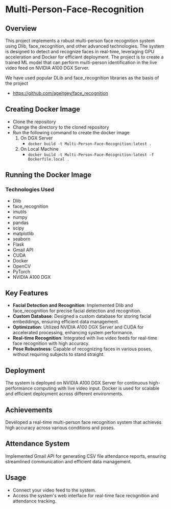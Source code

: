 # Multi-Person-Face-Recognition
## Overview
This project implements a robust multi-person face recognition system using Dlib, face_recognition, and other advanced technologies. The system is designed to detect and recognize faces in real-time, leveraging GPU acceleration and Docker for efficient deployment.
The project is to create a trained ML model that can perform multi-person identification in the live video feed on NVIDIA A100 DGX Server.

We have used popular DLib and face_recognition libraries as the basis of the project 
- https://github.com/ageitgey/face_recognition

## Creating Docker Image
- Clone the repository
- Change the directory to the cloned repository
- Run the following command to create the docker image
    1. On DGX Server
        - `docker build -t Multi-Person-Face-Recognition:latest .`
    2. On Local Machine
        - `docker build -t Multi-Person-Face-Recognition:latest -f Dockerfile.local .`

## Running the Docker Image

### Technologies Used
- Dlib
- face_recognition
- imutils
- numpy
- pandas
- scipy
- matplotlib
- seaborn
- Flask
- Gmail API
- CUDA
- Docker
- OpenCV
- PyTorch
- NVIDIA A100 DGX

## Key Features
- **Facial Detection and Recognition**: Implemented Dlib and face_recognition for precise facial detection and recognition.
- **Custom Database**: Designed a custom database for storing facial embeddings, ensuring efficient data management.
- **Optimization**: Utilized NVIDIA A100 DGX Server and CUDA for accelerated processing, enhancing system performance.
- **Real-time Recognition**: Integrated with live video feeds for real-time face recognition with high accuracy.
- **Pose Robustness**: Capable of recognizing faces in various poses, without requiring subjects to stand straight.

## Deployment
The system is deployed on NVIDIA A100 DGX Server for continuous high-performance computing with live video input. Docker is used for scalable and efficient deployment across different environments.

## Achievements
Developed a real-time multi-person face recognition system that achieves high accuracy across various conditions and poses.

## Attendance System
Implemented Gmail API for generating CSV file attendance reports, ensuring streamlined communication and efficient data management.

## Usage
- Connect your video feed to the system.
- Access the system's web interface for real-time face recognition and attendance tracking.


